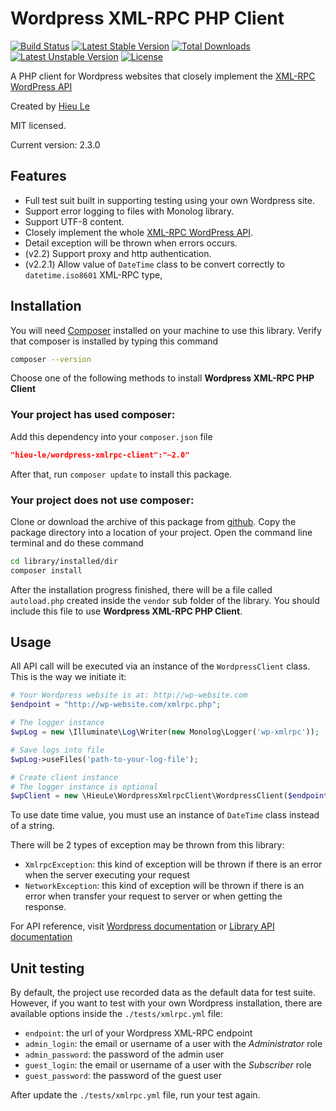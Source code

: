 Wordpress XML-RPC PHP Client
=======================

[![Build Status](https://travis-ci.org/letrunghieu/wordpress-xmlrpc-client.svg?branch=master)](https://travis-ci.org/letrunghieu/wordpress-xmlrpc-client) [![Latest Stable Version](https://poser.pugx.org/hieu-le/wordpress-xmlrpc-client/v/stable.svg)](https://packagist.org/packages/hieu-le/wordpress-xmlrpc-client) [![Total Downloads](https://poser.pugx.org/hieu-le/wordpress-xmlrpc-client/downloads.svg)](https://packagist.org/packages/hieu-le/wordpress-xmlrpc-client) [![Latest Unstable Version](https://poser.pugx.org/hieu-le/wordpress-xmlrpc-client/v/unstable.svg)](https://packagist.org/packages/hieu-le/wordpress-xmlrpc-client) [![License](https://poser.pugx.org/hieu-le/wordpress-xmlrpc-client/license.svg)](https://packagist.org/packages/hieu-le/wordpress-xmlrpc-client)

A PHP client for Wordpress websites that closely implement the [XML-RPC WordPress API](http://codex.Wordpress.org/XML-RPC_WordPress_API)

Created by [Hieu Le](http://www.hieule.info)

MIT licensed.

Current version: 2.3.0


## Features
* Full test suit built in supporting testing using your own Wordpress site.
* Support error logging to files with Monolog library.
* Support UTF-8 content.
* Closely implement the whole [XML-RPC WordPress API](http://codex.Wordpress.org/XML-RPC_WordPress_API).
* Detail exception will be thrown when errors occurs.
* (v2.2) Support proxy and http authentication.
* (v2.2.1) Allow value of `DateTime` class to be convert correctly to `datetime.iso8601` XML-RPC type,

## Installation

You will need [Composer](https://getcomposer.org/) installed on your machine to use this library. Verify that composer is installed by typing this command

```bash
composer --version
```

Choose one of the following methods to install **Wordpress XML-RPC PHP Client**

### Your project has used composer:
Add this dependency into your `composer.json` file

```json
"hieu-le/wordpress-xmlrpc-client":"~2.0"
```

After that, run `composer update` to install this package.

### Your project does not use composer:
Clone or download the archive of this package from [github](https://github.com/letrunghieu/Wordpress-xmlrpc-client/releases). Copy the package directory into a location of your project. Open the command line terminal and do these command

```bash
cd library/installed/dir
composer install
```

After the installation progress finished, there will be a file called `autoload.php` created inside the `vendor` sub folder of the library. You should include this file to use **Wordpress XML-RPC PHP Client**.


## Usage

All API call will be executed via an instance of the `WordpressClient` class. This is the way we initiate it:

```php
# Your Wordpress website is at: http://wp-website.com
$endpoint = "http://wp-website.com/xmlrpc.php";

# The logger instance
$wpLog = new \Illuminate\Log\Writer(new Monolog\Logger('wp-xmlrpc'));

# Save logs into file
$wpLog->useFiles('path-to-your-log-file');

# Create client instance
# The logger instance is optional
$wpClient = new \HieuLe\WordpressXmlrpcClient\WordpressClient($endpoint, 'username', 'password', $wpLog);
```
To use date time value, you must use an instance of `DateTime` class instead of a string.

There will be 2 types of exception may be thrown from this library:

  * `XmlrpcException`: this kind of exception will be thrown if there is an error when the server executing your request
  * `NetworkException`: this kind of exception will be thrown if there is an error when transfer your request to server or when getting the response.

For API reference, visit [Wordpress documentation](http://codex.Wordpress.org/XML-RPC_WordPress_API) or [Library API documentation](http://letrunghieu.github.io/wordpress-xmlrpc-client/api/index.html)

## Unit testing
By default, the project use recorded data as the default data for test suite. However, if you want to test with your own Wordpress installation, there are available options inside the `./tests/xmlrpc.yml` file:

  * `endpoint`: the url of your Wordpress XML-RPC endpoint
  * `admin_login`: the email or username of a user with the *Administrator* role
  * `admin_password`: the password of the admin user
  * `guest_login`: the email or username of a user with the *Subscriber* role
  * `guest_password`: the password of the guest user

After update the `./tests/xmlrpc.yml` file, run your test again.
